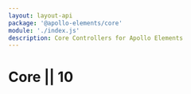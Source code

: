 ```yaml
---
layout: layout-api
package: '@apollo-elements/core'
module: './index.js'
description: Core Controllers for Apollo Elements
---
```

# Core || 10
